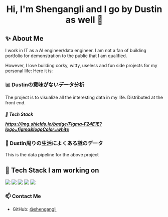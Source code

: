 <h1 align="center">Hi, I'm Shengangli and I go by Dustin as well 👋</h1>

## ✨ About Me
I work in IT as a AI engineer/data engineer. I am not a fan of building portfolio for demonstration to the public that I am qualified.

However, I love building corky, witty, useless and fun side projects for my personal life:
Here it is:
### 📊 Dustinの意味がないデータ分析
The project is to visualize all the interesting data in my life. Distributed at the front end. 
##### 🧰 Tech Stack <p> https://img.shields.io/badge/Figma-F24E1E?logo=figma&logoColor=white </p>

### 🔭 Dustin周りの生活によくある謎のデータ
This is the data pipeline for the above project

## 🧰 Tech Stack I am working on
<p>
  <img src="https://img.shields.io/badge/Python-3776AB?style=flat&logo=python&logoColor=white" />
  <img src="https://img.shields.io/badge/JavaScript-F7DF1E?style=flat&logo=javascript&logoColor=black" />
  <img src="https://img.shields.io/badge/Node.js-339933?style=flat&logo=nodedotjs&logoColor=white" />
  <img src="https://img.shields.io/badge/Supabase-3ECF8E?style=flat&logo=supabase&logoColor=white" />
  <img src="https://img.shields.io/badge/GitHub Actions-2088FF?style=flat&logo=github-actions&logoColor=white" />
</p>

### 📫 Contact Me
- GitHub: [@shengangli](https://github.com/shengangli)
